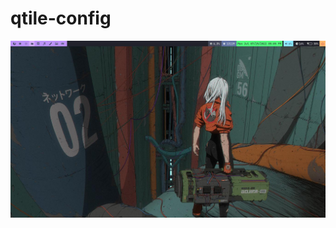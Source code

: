 # qtile-config

![Screenshot1](https://raw.githubusercontent.com/kingMage/qtile-config/main/ss_025.jpg)
